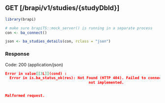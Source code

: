 
## GET [/brapi/v1/studies/{studyDbId}]


```r
library(brapi)

# make sure brapiTS::mock_server() is running in a separate process
con <- ba_connect()

json <- ba_studies_details(con, rclass = "json")
```

### Response

Code: 200 (application/json)

```json
Error in value[[3L]](cond) : 
  Error in is.ba_status_ok(res): Not Found (HTTP 404). Failed to connect due to url/BrAPI call
                                      not implemented.


Malformed request.

```


